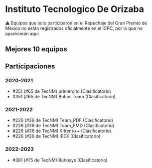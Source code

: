 # Instituto Tecnologico De Orizaba

:warning: Equipos que solo participaron en el Repechaje del Gran Premio de México no están registrados oficialmente en el ICPC, por lo que no aparecerán aquí.

## Mejores 10 equipos


## Participaciones

### 2020-2021

- #351 (#65 de TecNM) primeroito (Clasificatorio)
- #351 (#65 de TecNM) Buhos Team (Clasificatorio)

### 2021-2022

- #226 (#36 de TecNM) Team_PDF (Clasificatorio)
- #226 (#36 de TecNM) Team_FMD (Clasificatorio)
- #226 (#36 de TecNM) Kittens++ (Clasificatorio)
- #226 (#36 de TecNM) IEEX (Clasificatorio)

### 2022-2023

- #381 (#75 de TecNM) Buhosys (Clasificatorio)



